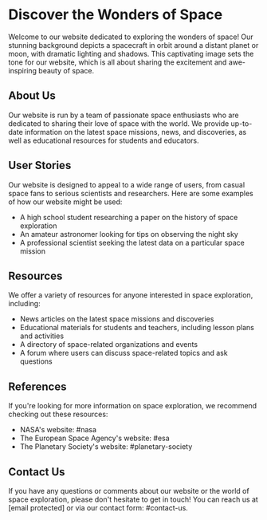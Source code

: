 <!--font:Montserrat-->

# Discover the Wonders of Space

Welcome to our website dedicated to exploring the wonders of space! Our stunning background depicts a spacecraft in orbit around a distant planet or moon, with dramatic lighting and shadows. This captivating image sets the tone for our website, which is all about sharing the excitement and awe-inspiring beauty of space.

## About Us

Our website is run by a team of passionate space enthusiasts who are dedicated to sharing their love of space with the world. We provide up-to-date information on the latest space missions, news, and discoveries, as well as educational resources for students and educators.

## User Stories

Our website is designed to appeal to a wide range of users, from casual space fans to serious scientists and researchers. Here are some examples of how our website might be used:

- A high school student researching a paper on the history of space exploration
- An amateur astronomer looking for tips on observing the night sky
- A professional scientist seeking the latest data on a particular space mission

## Resources

We offer a variety of resources for anyone interested in space exploration, including:

- News articles on the latest space missions and discoveries
- Educational materials for students and teachers, including lesson plans and activities
- A directory of space-related organizations and events
- A forum where users can discuss space-related topics and ask questions

## References

If you're looking for more information on space exploration, we recommend checking out these resources:

- NASA's website: #nasa
- The European Space Agency's website: #esa
- The Planetary Society's website: #planetary-society

## Contact Us

If you have any questions or comments about our website or the world of space exploration, please don't hesitate to get in touch! You can reach us at [email protected] or via our contact form: #contact-us.

<!--

Write me content for website with wallpaper which alt text is:

"A stylized depiction of a spacecraft in orbit around a distant planet or moon, with dramatic lighting and shadows."

The name/title of the page should not be 1:1 copy of the alt text but rather a real content of the website which is using this wallpaper.

- Use markdown format 
- Start with heading
- Heading should be short and concise
- The content should look like a real website 
- The website should not be about the wallpaper, wallpaper is just a related background
- Heading should be contain work "wallpaper" or "background"
- Include real sections like references, contact, user stories, etc. use things relevant to the page purpose.
- Feel free to use structure like headings, bullets, numbering, blockquotes, paragraphs, horizontal lines, etc.
- You can use formatting like bold or _italic_
- You can include UTF-8 emojis
- Links should be only #hash anchors (and you can refer to the document itself)
- Do not include images


---


# Space Exploration Wallpaper

Welcome to our website dedicated to space exploration! Our wallpaper depicts a stylized spacecraft in orbit around a distant planet or moon, with dramatic lighting and shadows. This stunning image serves as the perfect background for our website, which is all about the exciting world of space exploration.

## About Us

Our website is run by a team of passionate space enthusiasts who are dedicated to sharing their love of space with the world. We provide up-to-date information on the latest space missions, news, and discoveries, as well as educational resources for students and educators.

## User Stories

Our website is designed to appeal to a wide range of users, from casual space fans to serious scientists and researchers. Here are some examples of how our website might be used:

- A high school student researching a paper on the history of space exploration
- An amateur astronomer looking for tips on observing the night sky
- A professional scientist seeking the latest data on a particular space mission

## Resources

We offer a variety of resources for anyone interested in space exploration, including:

- News articles on the latest space missions and discoveries
- Educational materials for students and teachers, including lesson plans and activities
- A directory of space-related organizations and events
- A forum where users can discuss space-related topics and ask questions

## References

If you're looking for more information on space exploration, we recommend checking out these resources:

- NASA's website: #nasa
- The European Space Agency's website: #esa
- The Planetary Society's website: #planetary-society

## Contact Us

If you have any questions or comments about our website or the world of space exploration, please don't hesitate to get in touch! You can reach us at [email protected] or via our contact form: #contact-us.


---


Heading should not include word "wallpaper". The website should not be about the wallpaper itself, wallpaper is just a related background, rewrite whole content.


---


# Discover the Wonders of Space

Welcome to our website dedicated to exploring the wonders of space! Our stunning background depicts a spacecraft in orbit around a distant planet or moon, with dramatic lighting and shadows. This captivating image sets the tone for our website, which is all about sharing the excitement and awe-inspiring beauty of space.

## About Us

Our website is run by a team of passionate space enthusiasts who are dedicated to sharing their love of space with the world. We provide up-to-date information on the latest space missions, news, and discoveries, as well as educational resources for students and educators.

## User Stories

Our website is designed to appeal to a wide range of users, from casual space fans to serious scientists and researchers. Here are some examples of how our website might be used:

- A high school student researching a paper on the history of space exploration
- An amateur astronomer looking for tips on observing the night sky
- A professional scientist seeking the latest data on a particular space mission

## Resources

We offer a variety of resources for anyone interested in space exploration, including:

- News articles on the latest space missions and discoveries
- Educational materials for students and teachers, including lesson plans and activities
- A directory of space-related organizations and events
- A forum where users can discuss space-related topics and ask questions

## References

If you're looking for more information on space exploration, we recommend checking out these resources:

- NASA's website: #nasa
- The European Space Agency's website: #esa
- The Planetary Society's website: #planetary-society

## Contact Us

If you have any questions or comments about our website or the world of space exploration, please don't hesitate to get in touch! You can reach us at [email protected] or via our contact form: #contact-us.


---


Write me a Google font which is best fitting for the website.

Pick from the list:
- Lato
- Exo 2
- Montserrat
- Poppins
- Raleway
- IBM Plex Sans
- Open Sans
- Alegreya
- Lobster
- Futura
- Dancing Script
- Playfair Display
- Great Vibes
- Roboto
- Inter
- Barlow Condensed
- Orbitron


Write just the font name nothing else.


---


Montserrat

-->
